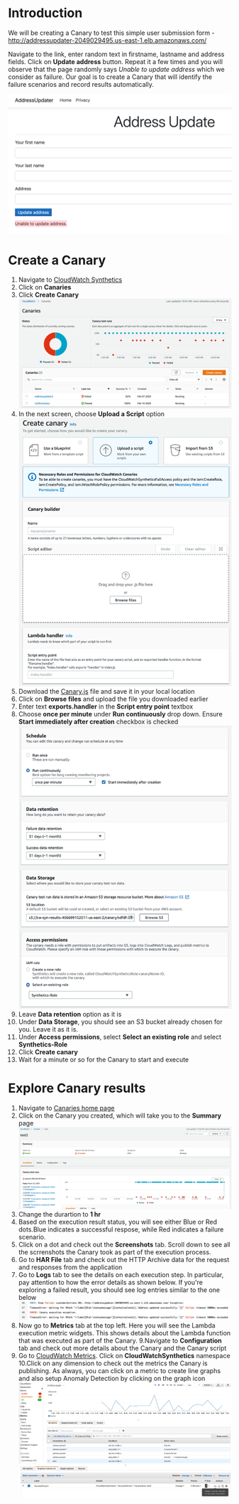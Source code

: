 # Introduction
We will be creating a Canary to test this simple user submission form - http://addressupdater-2049029495.us-east-1.elb.amazonaws.com/ 

Navigate to the link, enter random text in firstname, lastname and address fields. Click on **Update address** button. Repeat it a few times and you will observe that the page randomly says *Unable to update address* which we consider as failure. Our goal is to create a Canary that will identify the failure scenarios and record results automatically.

![results](images/4.png)
# Create a Canary
1. Navigate to [CloudWatch Synthetics](https://console.aws.amazon.com/cloudwatch/home#synthetics:)
2. Click on **Canaries**
3. Click **Create Canary**
![Create Canary](images/1.png)
4. In the next screen, choose **Upload a Script** option
![Upload Script](images/2.png)
5. Download the [Canary.js](canary.js) file and save it in your local location
6. Click on **Browse files** and upload the file you downloaded earlier
7. Enter text **exports.handler** in the **Script entry point** textbox
8. Choose **once per minute** under **Run continuously** drop down. Ensure **Start immediately after creation** checkbox is checked
![Choose options](images/3.png)
9. Leave **Data retention** option as it is
10. Under **Data Storage**, you should see an S3 bucket already chosen for you. Leave it as it is.
11. Under **Access permissions**, select **Select an existing role** and select **Synthetics-Role**
12. Click **Create canary**
13. Wait for a minute or so for the Canary to start and execute

# Explore Canary results
1. Navigate to [Canaries home page](https://console.aws.amazon.com/cloudwatch/home#synthetics:canary/list)
2. Click on the Canary you created, which will take you to the **Summary** page
![Canary details](images/5.png)
3. Change the durartion to **1 hr**
4. Based on the execution result status, you will see either Blue or Red dots.Blue indicates a successful respose, while Red indicates a failure scenario.
5. Click on a dot and check out the **Screenshots** tab. Scroll down to see all the scrrenshots the Canary took as part of the execution process.
6. Go to **HAR File** tab and check out the HTTP Archive data for the request and responses from the application
7. Go to **Logs** tab to see the details on each execution step. In particular, pay attention to how the error details as shown below. If you're exploring a failed result, you should see log entries similar to the one below
![Error](images/6.png)
8. Now go to **Metrics** tab at the top left. Here you will see the Lambda execution metric widgets. This shows details about the Lambda function that was executed as part of the Canary.
9.Navigate to **Configuration** tab and check out more details about the Canary and the Canary script
10. Go to [CloudWatch Metrics](https://console.aws.amazon.com/cloudwatch/home#metricsV2:). Click on **CloudWatchSynthetics** namespace
10.Click on any dimension to check out the metrics the Canary is publishing. As always, you can click on a metric to create line graphs and also setup Anomaly Detection by clicking on the graph icon
![](images/7.png)
![](images/8.png)
